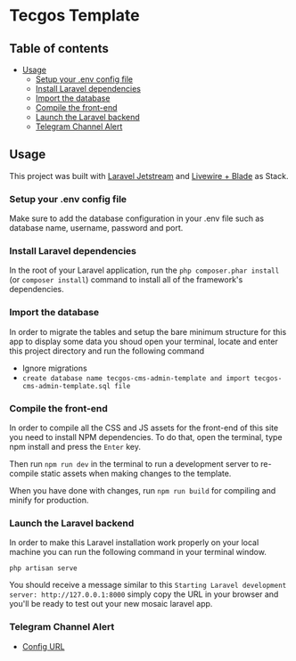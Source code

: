# Tecgos Template

## Table of contents

-   [Usage](#usage)
    -   [Setup your .env config file](#setup-your-env-config-file)
    -   [Install Laravel dependencies](#install-laravel-dependencies)
    -   [Import the database](#import-the-database)
    -   [Compile the front-end](#compile-the-front-end)
    -   [Launch the Laravel backend](#launch-the-Laravel-backend)
    -   [Telegram Channel Alert](#telegram-channel-alert)

## Usage

This project was built with [Laravel Jetstream](https://jetstream.laravel.com/) and [Livewire + Blade](https://jetstream.laravel.com/2.x/introduction.html#livewire-blade) as Stack.

### Setup your .env config file

Make sure to add the database configuration in your .env file such as database name, username, password and port.

### Install Laravel dependencies

In the root of your Laravel application, run the `php composer.phar install` (or `composer install`) command to install all of the framework's dependencies.

### Import the database

In order to migrate the tables and setup the bare minimum structure for this app
to display some data you shoud open your terminal, locate and enter this project
directory and run the following command

- Ignore migrations
- `create database name tecgos-cms-admin-template and import tecgos-cms-admin-template.sql file`

### Compile the front-end

In order to compile all the CSS and JS assets for the front-end of this site you need to install NPM dependencies. To do that, open the terminal, type npm install and press the `Enter` key.

Then run `npm run dev` in the terminal to run a development server to re-compile static assets when making changes to the template.

When you have done with changes, run `npm run build` for compiling and minify for production.

### Launch the Laravel backend

In order to make this Laravel installation work properly on your local machine you
can run the following command in your terminal window.

`php artisan serve`

You should receive a message similar to this
`Starting Laravel development server: http://127.0.0.1:8000` simply copy the URL
in your browser and you'll be ready to test out your new mosaic laravel app.

### Telegram Channel Alert

-   [Config URL](https://medium.com/modulr/send-telegram-notifications-with-laravel-9-342cc87b406)
